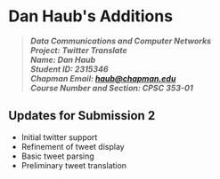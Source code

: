 # Dan Haub's Additions
> __*Data Communications and Computer Networks*__\
> __*Project: Twitter Translate*__\
> __*Name: Dan Haub*__\
> __*Student ID: 2315346*__\
> __*Chapman Email: haub@chapman.edu*__\
> __*Course Number and Section: CPSC 353-01*__

## Updates for Submission 2
* Initial twitter support
* Refinement of tweet display
* Basic tweet parsing
* Preliminary tweet translation